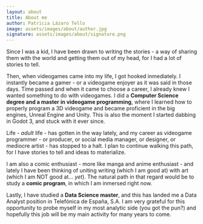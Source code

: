 ```yaml
---
layout: about
title: About me
author: Patricia Lázaro Tello
image: assets/images/about/author.jpg
signature: assets/images/about/signature.png
---
```


Since I was a kid, I have been drawn to writing the stories - a way of sharing them with the world and getting them out of my head, for I had a lot of stories to tell.

Then, when videogames came into my life, I got hooked inmediately. I instantly became a gamer - or a videogame enjoyer as it was said in those days. Time passed and when it came to choose a career, I already knew I wanted something to do with videogames. I did a <b>Computer Science degree and a master in videogame programming</b>, where I learned how to properly program a 3D videogame and became proficient in the big engines, Unreal Engine and Unity. This is also the moment I started dabbing in Godot 3, and stuck with it ever since.

Life - <i>adult</i> life - has gotten in the way lately, and my career as videogame programmer - or producer, or social media manager, or designer, or mediocre artist - has stopped to a halt. I plan to continue walking this path, for I have stories to tell and ideas to materialize.

I am also a comic enthusiast - more like manga and anime enthusiast - and lately I have been thinking of uniting writing (which I am good at) with art (which I am NOT good at... <i>yet</i>). The natural path in that regard would be to study a <b>comic program</b>, in which I am inmersed right now.

Lastly, I have studied a <b>Data Science master</b>, and this has landed me a Data Analyst position in Telefónica de España, S.A. I am very grateful for this opportunity to probe myself in my most analytic side (you got the pun?) and hopefully this job will be my main activity for many years to come.